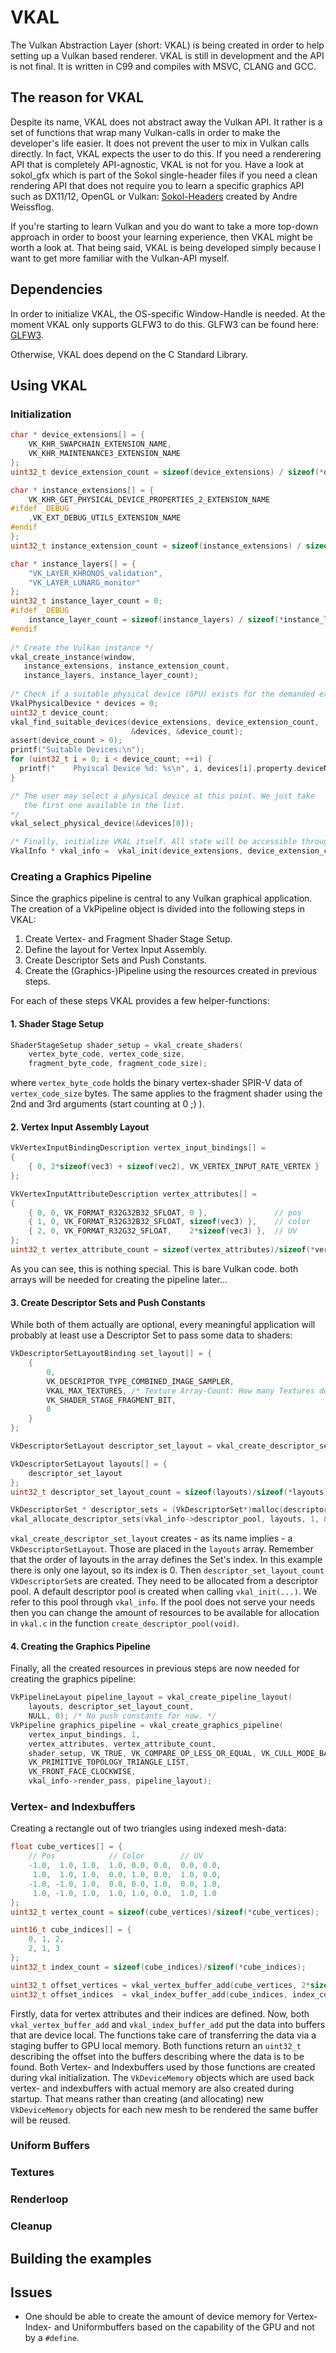 # VKAL

The Vulkan Abstraction Layer (short: VKAL) is being created in order to help setting up a Vulkan based
renderer. VKAL is still in development and the API is not final. It is written in C99 and compiles with
MSVC, CLANG and GCC.

## The reason for VKAL

Despite its name, VKAL does not abstract away the Vulkan API. It rather is a set of functions that wrap
many Vulkan-calls in order to make the developer's life easier. It does not prevent the user
to mix in Vulkan calls directly. In fact, VKAL expects the user to do this. If you need a
renderering API that is completely API-agnostic, VKAL is not for you. Have a look at
sokol_gfx which  is part of the Sokol single-header files if you need a clean rendering API that
does not require you to learn a specific graphics API such as DX11/12, OpenGL or Vulkan: 
[Sokol-Headers](https://github.com/floooh/sokol) created by Andre Weissflog.

If you're starting to learn Vulkan and you do want to take a more top-down approach in order to
boost your learning experience, then VKAL  might be worth a look at. That being said, VKAL
is being developed simply because I want to get more familiar with the Vulkan-API myself.

## Dependencies

In order to initialize VKAL, the OS-specific Window-Handle is needed. At the moment
VKAL only supports GLFW3 to do this. GLFW3 can be found here: [GLFW3](https://www.glfw.org/).

Otherwise, VKAL does depend on the C Standard Library.

## Using VKAL

### Initialization

```c
char * device_extensions[] = {
	VK_KHR_SWAPCHAIN_EXTENSION_NAME,
  	VK_KHR_MAINTENANCE3_EXTENSION_NAME
};
uint32_t device_extension_count = sizeof(device_extensions) / sizeof(*device_extensions);

char * instance_extensions[] = {
	VK_KHR_GET_PHYSICAL_DEVICE_PROPERTIES_2_EXTENSION_NAME
#ifdef _DEBUG
	,VK_EXT_DEBUG_UTILS_EXTENSION_NAME
#endif
};
uint32_t instance_extension_count = sizeof(instance_extensions) / sizeof(*instance_extensions);

char * instance_layers[] = {
	"VK_LAYER_KHRONOS_validation",
	"VK_LAYER_LUNARG_monitor"
};
uint32_t instance_layer_count = 0;
#ifdef _DEBUG
    instance_layer_count = sizeof(instance_layers) / sizeof(*instance_layers);    
#endif
   
/* Create the Vulkan instance */
vkal_create_instance(window,
   instance_extensions, instance_extension_count,
   instance_layers, instance_layer_count);
    
/* Check if a suitable physical device (GPU) exists for the demanded extensions */
VkalPhysicalDevice * devices = 0;
uint32_t device_count;
vkal_find_suitable_devices(device_extensions, device_extension_count,
                           &devices, &device_count);
assert(device_count > 0);
printf("Suitable Devices:\n");
for (uint32_t i = 0; i < device_count; ++i) {
  printf("    Phyiscal Device %d: %s\n", i, devices[i].property.deviceName);
}

/* The user may select a physical device at this point. We just take
   the first one available in the list.
*/
vkal_select_physical_device(&devices[0]);

/* Finally, initialize VKAL itself. All state will be accessible through vkal_info */
VkalInfo * vkal_info =  vkal_init(device_extensions, device_extension_count);
```

### Creating a Graphics Pipeline

Since the graphics pipeline is central to any Vulkan graphical application.
The creation of a VkPipeline object is divided into the following steps in VKAL:

1. Create Vertex- and Fragment Shader Stage Setup.
2. Define the layout for Vertex Input Assembly.
3. Create Descriptor Sets and Push Constants.
4. Create the (Graphics-)Pipeline using the resources created in previous steps.

For each of these steps VKAL provides a few helper-functions:

#### 1. Shader Stage Setup
```c
ShaderStageSetup shader_setup = vkal_create_shaders(
	vertex_byte_code, vertex_code_size, 
	fragment_byte_code, fragment_code_size);
```
where `vertex_byte_code` holds the binary vertex-shader SPIR-V data of `vertex_code_size` bytes.
The same applies to the fragment shader using the 2nd and 3rd arguments (start counting at 0 ;) ).

#### 2. Vertex Input Assembly Layout
```c
VkVertexInputBindingDescription vertex_input_bindings[] =
{
    { 0, 2*sizeof(vec3) + sizeof(vec2), VK_VERTEX_INPUT_RATE_VERTEX }
};

VkVertexInputAttributeDescription vertex_attributes[] =
{
    { 0, 0, VK_FORMAT_R32G32B32_SFLOAT, 0 },               // pos
    { 1, 0, VK_FORMAT_R32G32B32_SFLOAT, sizeof(vec3) },    // color
    { 2, 0, VK_FORMAT_R32G32_SFLOAT,    2*sizeof(vec3) },  // UV 
};
uint32_t vertex_attribute_count = sizeof(vertex_attributes)/sizeof(*vertex_attributes);
```
As you can see, this is nothing special. This is bare Vulkan code. both arrays will be
needed for creating the pipeline later...

#### 3. Create Descriptor Sets and Push Constants
While both of them actually are optional, every meaningful application will
probably at least use a Descriptor Set to pass some data to shaders:
```c
VkDescriptorSetLayoutBinding set_layout[] = {
	{
	    0,
	    VK_DESCRIPTOR_TYPE_COMBINED_IMAGE_SAMPLER,
	    VKAL_MAX_TEXTURES, /* Texture Array-Count: How many Textures do we need? */
	    VK_SHADER_STAGE_FRAGMENT_BIT,
	    0
	}
};

VkDescriptorSetLayout descriptor_set_layout = vkal_create_descriptor_set_layout(set_layout, 1);

VkDescriptorSetLayout layouts[] = {
	descriptor_set_layout
};
uint32_t descriptor_set_layout_count = sizeof(layouts)/sizeof(*layouts);

VkDescriptorSet * descriptor_sets = (VkDescriptorSet*)malloc(descriptor_set_layout_count*sizeof(VkDescriptorSet));
vkal_allocate_descriptor_sets(vkal_info->descriptor_pool, layouts, 1, &descriptor_sets);
```
`vkal_create_descriptor_set_layout` creates - as its name implies - a `VkDescriptorSetLayout`. Those are
placed in the `layouts` array. Remember that the order of layouts in the array defines the Set's index.
In this example there is only one layout, so its index is 0.
Then `descriptor_set_layout_count` `VkDescriptorSet`s are created. They need to be allocated
from a descriptor pool. A default descriptor pool is created when calling `vkal_init(...)`. We refer
to this pool through `vkal_info`. If the pool does not serve your needs then you can change
the amount of resources to be available for allocation in `vkal.c` in the function `create_descriptor_pool(void)`.

#### 4. Creating the Graphics Pipeline
Finally, all the created resources in previous steps are now needed for creating the graphics pipeline:
```c
VkPipelineLayout pipeline_layout = vkal_create_pipeline_layout(
	layouts, descriptor_set_layout_count, 
	NULL, 0); /* No push constants for now. */
VkPipeline graphics_pipeline = vkal_create_graphics_pipeline(
	vertex_input_bindings, 1,
	vertex_attributes, vertex_attribute_count,
	shader_setup, VK_TRUE, VK_COMPARE_OP_LESS_OR_EQUAL, VK_CULL_MODE_BACK_BIT, VK_POLYGON_MODE_FILL, 
	VK_PRIMITIVE_TOPOLOGY_TRIANGLE_LIST,
	VK_FRONT_FACE_CLOCKWISE,
	vkal_info->render_pass, pipeline_layout);
```

### Vertex- and Indexbuffers
Creating a rectangle out of two triangles using indexed mesh-data:
```c
float cube_vertices[] = {
	// Pos            // Color        // UV
	-1.0,  1.0, 1.0,  1.0, 0.0, 0.0,  0.0, 0.0,
	 1.0,  1.0, 1.0,  0.0, 1.0, 0.0,  1.0, 0.0,
	-1.0, -1.0, 1.0,  0.0, 0.0, 1.0,  0.0, 1.0,
	 1.0, -1.0, 1.0,  1.0, 1.0, 0.0,  1.0, 1.0
};
uint32_t vertex_count = sizeof(cube_vertices)/sizeof(*cube_vertices);

uint16_t cube_indices[] = {
	0, 1, 2,
	2, 1, 3
};
uint32_t index_count = sizeof(cube_indices)/sizeof(*cube_indices);

uint32_t offset_vertices = vkal_vertex_buffer_add(cube_vertices, 2*sizeof(vec3) + sizeof(vec2), 4);
uint32_t offset_indices  = vkal_index_buffer_add(cube_indices, index_count);
```
Firstly, data for vertex attributes and their indices are defined. Now, both `vkal_vertex_buffer_add` and
`vkal_index_buffer_add` put the data into buffers that are device local. The functions take care of transferring
the data via a staging buffer to GPU local memory. Both functions return an `uint32_t` describing the offset
into the buffers describing where the data is to be found. Both Vertex- and Indexbuffers used by
those functions are created during vkal initialization. The `VkDeviceMemory` objects which are
used back vertex- and indexbuffers with actual memory are also created during startup. That means rather
than creating (and allocating) new `VkDeviceMemory` objects for each new mesh to be rendered the same buffer
will be reused.

### Uniform Buffers

### Textures

### Renderloop

### Cleanup

## Building the examples

## Issues
* One should be able to create the amount of device memory for Vertex- Index- and Uniformbuffers based on
the capability of the GPU and not by a `#define`.


